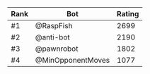 Rank|Bot|Rating
---|---|---
#1|@RaspFish|2699
#2|@anti-bot|2190
#3|@pawnrobot|1802
#4|@MinOpponentMoves|1077

